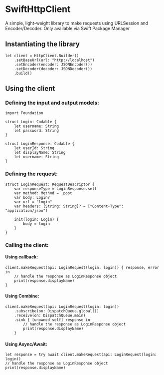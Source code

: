 # SwiftHttpClient

A simple, light-weight library to make requests using URLSession and Encoder/Decoder.
Only available via Swift Package Manager

## Instantiating the library
```
let client = HttpClient.Builder()
    .setBaseUrl(url: "http://localhost")
    .setEncoder(encoder: JSONEncoder())
    .setDecoder(decoder: JSONDecoder())
    .build()
```

## Using the client

### Defining the input and output models:

```
import Foundation

struct Login: Codable {
    let username: String
    let password: String
}

struct LoginResponse: Codable {
    let userId: String
    let displayName: String
    let username: String
}
```

### Defining the request:

```
struct LoginRequest: RequestDescriptor {
    var responseType = LoginResponse.self
    var method: Method = .post
    var body: Login?
    var url = "login"
    var headers: [String: String]? = ["Content-Type": "application/json"]
    
    init(login: Login) {
        body = login
    }
}
```

### Calling the client:

#### Using callback:
```
client.makeRequest(api: LoginRequest(login: login)) { response, error in
    // handle the response as LoginResponse object
    print(response.displayName)
}
```

#### Using Combine:
```
client.makeRequest(api: LoginRequest(login: login))
    .subscribe(on: DispatchQueue.global())
    .receive(on: DispatchQueue.main)
    .sink { [unowned self] response in
        // handle the response as LoginResponse object
        print(response.displayName)
    }
```

#### Using Async/Await:
```
let response = try await client.makeRequest(api: LoginRequest(login: login))
// handle the response as LoginResponse object
print(response.displayName)
```
